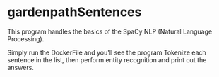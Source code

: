 # gardenpathSentences

This program handles the basics of the SpaCy NLP (Natural Language Processing).

Simply run the DockerFile and you'll see the program Tokenize each sentence in the list, then perform entity recognition and print out the answers.

